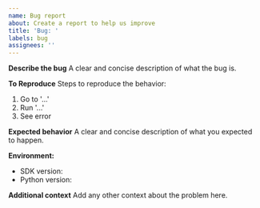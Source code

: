```yaml
---
name: Bug report
about: Create a report to help us improve
title: 'Bug: '
labels: bug
assignees: ''
---
```


**Describe the bug**
A clear and concise description of what the bug is.

**To Reproduce**
Steps to reproduce the behavior:
1. Go to '...'
2. Run '...'
3. See error

**Expected behavior**
A clear and concise description of what you expected to happen.

**Environment:**
- SDK version:
- Python version:

**Additional context**
Add any other context about the problem here.
